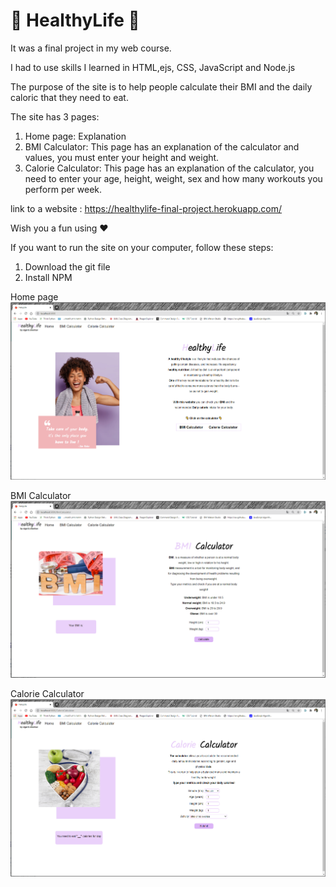# 🍎 HealthyLife 🍎

It was a final project in my web course.

I had to use skills I learned in HTML,ejs, CSS, JavaScript and Node.js

The purpose of the site is to help people calculate their BMI and the daily caloric that they need to eat.

The site has 3 pages:
1. Home page: Explanation
2. BMI Calculator: This page has an explanation of the calculator and values, you must enter your  height and weight.
3. Calorie Calculator: This page has an explanation of the calculator, you need to enter your age, height, weight, sex and how many workouts you perform per week.

link to a website : https://healthylife-final-project.herokuapp.com/

Wish you a fun using ❤️

If you want to run the site on your computer, follow these steps:
1. Download the git file
2. Install NPM

Home page
![Home page](/public/img/homepage.PNG)

BMI Calculator
![BMI Calculator](/public/img/bmipage.PNG)

Calorie Calculator
![Calorie Calculator](/public/img/caloriepage.PNG)


